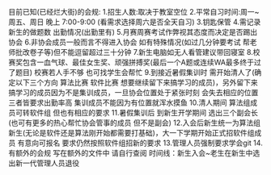 目前已知(已经烂大街)的会规:
1.招生人数:取决于教室空位
2.平常自习时间:周一~周五、周日 晚上 7:00-9:00 (看需求选择周六是否全天自习)
3.钥匙保管
4.需记录新生的做题数 出勤情况(出勤里有)
5.月赛周赛考试作弊视其态度而决定是否踢出协会
6.非协会成员一般而言不得进入协会 如有特殊情况(如过几分钟要考试 帮老师批改卷子等)但不能逗留超过三十分钟
7.新生电脑如无人看管建议带回寝室
8.校赛奖包含一血气球、最佳女生奖、顽强拼搏奖(最后一个A题或连续WA最多终于过了题目) 校赛若人手不够 也可找学生会帮忙
9.到接近暑假集训时 需开始清人了(确定以下三个方向 算法比赛 软件比赛 想要继续留下来搞学习的成员)，另外留下来搞学习的成员因为不是集训成员，一旦协会位置处于紧张时刻 会失去相应的位置 三者皆要求出勤率高 集训成员不能因为有位置就浑水摸鱼
10.清人期间 算法组成员可转软件组 但也有相应的要求
11.暑假集训后 到新生开学期间 选出三个副会长(也可有更多的热心帮忙协会管事的成员 但不是副会)
12.入会后新生统一为算法组新生(无论是软件还是算法刚开始都需要打基础)，大一下学期开始正式招软件组成员 有意向可报名 要求仍然按照软件组招新的要求
13.管理人员强制要求学会git
14.有额外的会规 写在额外的文件中 请自行查阅
时间线：新生入会~老生在新生中选出新一代管理人员退役

